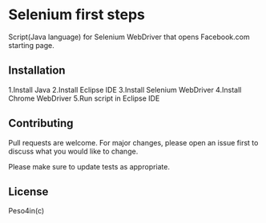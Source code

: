 # Selenium first steps

Script(Java language) for Selenium WebDriver that opens Facebook.com starting page.

## Installation

1.Install Java
2.Install Eclipse IDE
3.Install Selenium WebDriver
4.Install Chrome WebDriver
5.Run script in Eclipse IDE

## Contributing
Pull requests are welcome. For major changes, please open an issue first to discuss what you would like to change.

Please make sure to update tests as appropriate.

## License
Peso4in(c)
